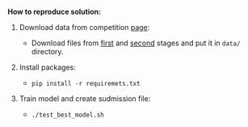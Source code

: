 **How to reproduce solution:**

1. Download data from competition [page](https://boosters.pro/championship/HeadHunter/overview): 

    * Download files from [first](https://boosters.pro/championship/HeadHunter/data/employer_review) and [second](https://boosters.pro/championship/HeadHunter/data/employer_review_2) stages and put it in ```data/``` directory.
 
2. Install packages: 

    * ```pip install -r requiremets.txt```

3. Train model and create sudmission file: 

    * ```./test_best_model.sh```

